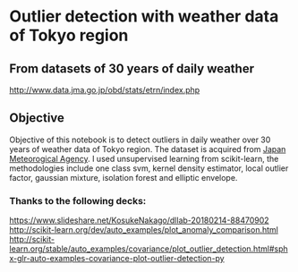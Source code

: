 # Outlier detection with weather data of Tokyo region
## From datasets of 30 years of daily weather
http://www.data.jma.go.jp/obd/stats/etrn/index.php

## Objective

Objective of this notebook is to detect outliers in daily weather over 30 years of weather data of Tokyo region. The dataset is acquired from [Japan Meteorogical Agency](http://www.data.jma.go.jp/obd/stats/etrn/index.php).
I used unsupervised learning from scikit-learn, the methodologies include one class svm, kernel density estimator, local outlier factor, gaussian mixture, isolation forest and elliptic envelope.

### Thanks to the following decks:
https://www.slideshare.net/KosukeNakago/dllab-20180214-88470902 <br>
http://scikit-learn.org/dev/auto_examples/plot_anomaly_comparison.html <br>
http://scikit-learn.org/stable/auto_examples/covariance/plot_outlier_detection.html#sphx-glr-auto-examples-covariance-plot-outlier-detection-py
